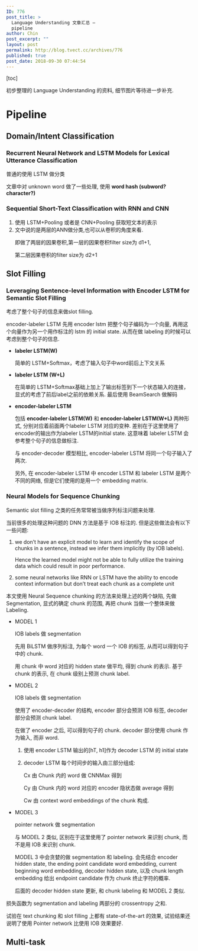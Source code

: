 ```yaml
---
ID: 776
post_title: >
  Language Understanding 文章汇总 –
  pipeline
author: Chin
post_excerpt: ""
layout: post
permalink: http://blog.tvect.cc/archives/776
published: true
post_date: 2018-09-30 07:44:54
---
```

[toc]

初步整理的 Language Understanding 的资料, 细节图片等待进一步补充.

<!--more-->

<h1>Pipeline</h1>

<h2>Domain/Intent Classification</h2>

<h3>Recurrent Neural Network and LSTM Models for Lexical Utterance Classification</h3>

普通的使用 LSTM 做分类

文章中对 unknown word 做了一些处理, 使用 <strong>word hash (subword? character?)</strong>

<h3>Sequential Short-Text Classification with RNN and CNN</h3>

<ol>
<li>使用 LSTM+Pooling 或者是 CNN+Pooling 获取短文本的表示</li>
<li>文中说的是两层的ANN做分类,也可以从卷积的角度来看.

即做了两层的因果卷积,第一层的因果卷积filter size为 d1+1,

第二层因果卷积的filter size为 d2+1</p></li>
</ol>

<h2>Slot Filling</h2>

<h3>Leveraging Sentence-level Information with Encoder LSTM for Semantic Slot Filling</h3>

<p>考虑了整个句子的信息来做slot filling.

encoder-labeler LSTM 先用 encoder lstm 把整个句子编码为一个向量, 再用这个向量作为另一个用作标注的 lstm 的 initial state. 从而在做 labeling 的时候可以考虑到整个句子的信息.

<ul>
<li><strong>labeler LSTM(W)</strong>

简单的 LSTM+Softmax，考虑了输入句子中word前后上下文关系</p></li>
<li><p><strong>labeler LSTM (W+L)</strong>

在简单的 LSTM+Softmax基础上加上了输出标签到下一个状态输入的连接，显式的考虑了前后label之前的依赖关系. 最后使用 BeamSearch 做解码</p></li>
<li><p><strong>encoder-labeler LSTM</strong>

包括 <strong>encoder-labeler LSTM(W)</strong> 和 <strong>encoder-labeler LSTM(W+L)</strong> 两种形式, 分别对应着前面两个labeler LSTM 对应的变种. 差别在于这里使用了encoder的输出作为labeler LSTM的initial state. 这意味着 labeler LSTM 会参考整个句子的信息做标注.

与 encoder-decoder 模型相比, encoder-labeler LSTM 将同一个句子输入了两次.

另外, 在 encoder-labeler LSTM 中 encoder LSTM 和 labeler LSTM 是两个不同的网络, 但是它们使用的是用一个 embedding matrix.</p></li>
</ul>

<h3>Neural Models for Sequence Chunking</h3>

<p>Semantic slot filling 之类的任务常常被当做序列标注问题来处理.

当前很多的处理这种问题的 DNN 方法是基于 IOB 标注的. 但是这些做法会有以下一些问题:

<ol>
<li>we don’t have an explicit model to learn and identify the scope of chunks in a sentence, instead we infer them implicitly (by IOB labels).

Hence the learned model might not be able to fully utilize the training data which could result in poor performance.</p></li>
<li><p>some neural networks like RNN or LSTM have the ability to encode context information but don’t treat each
chunk as a complete unit</p></li>
</ol>

<p>本文使用 Neural Sequence chunking 的方法来处理上述的两个缺陷, 先做 Segmentation, 显式的确定 chunk 的范围, 再把 chunk 当做一个整体来做 Labeling.

<ul>
<li>MODEL 1

IOB labels 做 segmentation

先用 BiLSTM 做序列标注, 为每个 word 一个 IOB 的标签, 从而可以得到句子中的 chunk.

用 chunk 中 word 对应的 hidden state 做平均, 得到 chunk 的表示. 基于 chunk 的表示, 在 chunk 级别上预测 chunk label.</p></li>
<li><p>MODEL 2

IOB labels 做 segmentation

使用了 encoder-decoder 的结构, encoder 部分会预测 IOB 标签, decoder 部分会预测 chunk label.

在做了 encoder 之后, 可以得到句子的 chunk. decoder 部分使用 chunk 作为输入, 而非 word.

<ol>
<li>使用 encoder LSTM 输出的[hT, h1]作为 decoder LSTM 的 initial state</p></li>
<li><p>decoder LSTM 每个时间步的输入由三部分组成:

Cx 由 Chunk 内的 word 做 CNNMax 得到

Cy 由 Chunk 内的 word 对应的 encoder 隐状态做 average 得到

Cw 由 context word embeddings of the chunk 构成.</p></li>
</ol></li>
<li><p>MODEL 3

pointer network 做 segmentation

与 MODEL 2 类似, 区别在于这里使用了 pointer network 来识别 chunk, 而不是用 IOB 来识别 chunk.

MODEL 3 中会贪婪的做 segmentation 和 labeling. 会先结合 encoder hidden state, the ending point candidate word embedding, current beginning word embedding, decoder hidden state, 以及 chunk length embedding 给出 endpoint candidate 作为 chunk 终止字符的概率.

后面的 decoder hidden state 更新, 和 chunk labeling 和 MODEL 2 类似.</p></li>
</ul>

<p>损失函数为 segmentation and labeling 两部分的 crossentropy 之和.

试验在 text chunking 和 slot filling 上都有 state-of-the-art 的效果, 试验结果还说明了使用 Pointer network 比使用 IOB 效果要好.

<h2>Multi-task</h2>